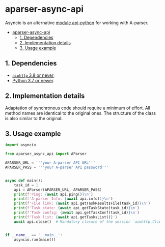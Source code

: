 # aparser-async-api

Asyncio is an alternative [module api-python](https://github.com/a-parser/api-python) for working with A-parser.

- [aparser-async-api](#aparser-async-api)
  - [1. Dependencies](#1-dependencies)
  - [2. Implementation details](#2-implementation-details)
  - [3. Usage example](#3-usage-example)

## 1. Dependencies

- [`aiohttp` 3.8 or never](https://pypi.org/project/aiohttp/);
- [Python 3.7 or newer](https://www.python.org/).

## 2. Implementation details

Adaptation of synchronous code should require a minimum of effort.
All method names are identical to the original ones. The structure of the class is also similar to the original.

## 3. Usage example

```python
import asyncio

from aparser_async_api import AParser

APARSER_URL = '''your A-parser API URL'''
APARSER_PASS = '''your A-parser API password'''


async def main():
    task_id = 1
    api = AParser(APARSER_URL, APARSER_PASS)
    print(f'Ping: {await api.ping()}\n')
    print(f'A-parser Info: {await api.info()}\n')
    print(f'File link: {await api.getTaskResultsFile(task_id)}\n')
    print(f'Task state: {await api.getTaskState(task_id)}\n')
    print(f'Task config: {await api.getTaskConf(task_id)}\n')
    print(f'Task list: {await api.getTasksList()}')
    await api.close()  # Mandatory closure of the session `aiohttp.ClientSession` if you no longer need it


if __name__ == '__main__':
    asyncio.run(main())
```

